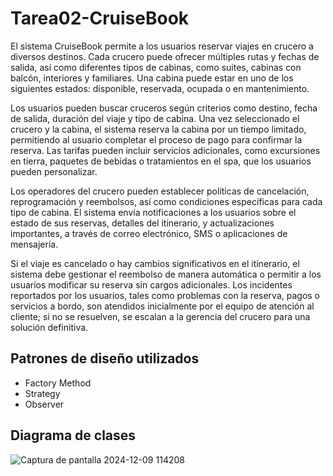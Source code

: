 # Tarea02-CruiseBook
El sistema CruiseBook permite a los usuarios reservar viajes en crucero a diversos destinos. Cada crucero puede ofrecer múltiples rutas y fechas de salida, así como diferentes tipos de cabinas, como suites, cabinas con balcón, interiores y familiares. Una cabina puede estar en uno de los siguientes estados: disponible, reservada, ocupada o en mantenimiento.

Los usuarios pueden buscar cruceros según criterios como destino, fecha de salida, duración del viaje y tipo de cabina. Una vez seleccionado el crucero y la cabina, el sistema reserva la cabina por un tiempo limitado, permitiendo al usuario completar el proceso de pago para confirmar la reserva. Las tarifas pueden incluir servicios adicionales, como excursiones en tierra, paquetes de bebidas o tratamientos en el spa, que los usuarios pueden personalizar.

Los operadores del crucero pueden establecer políticas de cancelación, reprogramación y reembolsos, así como condiciones específicas para cada tipo de cabina. El sistema envía notificaciones a los usuarios sobre el estado de sus reservas, detalles del itinerario, y actualizaciones importantes, a través de correo electrónico, SMS o aplicaciones de mensajería.

Si el viaje es cancelado o hay cambios significativos en el itinerario, el sistema debe gestionar el reembolso de manera automática o permitir a los usuarios modificar su reserva sin cargos adicionales. Los incidentes reportados por los usuarios, tales como problemas con la reserva, pagos o servicios a bordo, son atendidos inicialmente por el equipo de atención al cliente; si no se resuelven, se escalan a la gerencia del crucero para una solución definitiva.
## Patrones de diseño utilizados
- Factory Method
- Strategy
- Observer
## Diagrama de clases
![Captura de pantalla 2024-12-09 114208](https://github.com/user-attachments/assets/5b1a65e6-a390-43bb-858c-463a619e2fcc)

